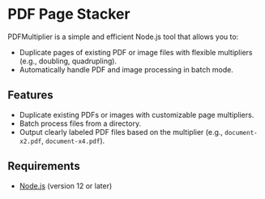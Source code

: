 # PDF Page Stacker

PDFMultiplier is a simple and efficient Node.js tool that allows you to:
- Duplicate pages of existing PDF or image files with flexible multipliers (e.g., doubling, quadrupling).
- Automatically handle PDF and image processing in batch mode.

## Features

- Duplicate existing PDFs or images with customizable page multipliers.
- Batch process files from a directory.
- Output clearly labeled PDF files based on the multiplier (e.g., `document-x2.pdf`, `document-x4.pdf`).

## Requirements

- [Node.js](https://nodejs.org/en/) (version 12 or later)
